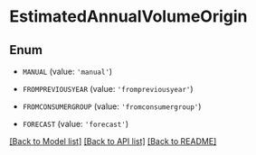 # EstimatedAnnualVolumeOrigin


## Enum

* `MANUAL` (value: `'manual'`)

* `FROMPREVIOUSYEAR` (value: `'frompreviousyear'`)

* `FROMCONSUMERGROUP` (value: `'fromconsumergroup'`)

* `FORECAST` (value: `'forecast'`)

[[Back to Model list]](../README.md#documentation-for-models) [[Back to API list]](../README.md#documentation-for-api-endpoints) [[Back to README]](../README.md)


